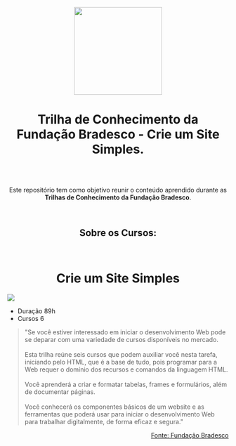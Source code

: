 <p align="Center"><img height=200px src="https://github.com/BR-Darkness/Fundacao_Bradesco_-_Trilha_de_Conhecimento_-_Crie_um_Site_Simples/blob/main/Imagens/escola_virtual_horizontal_full.svg"></p>

<h1 align="Center">Trilha de Conhecimento da Fundação Bradesco - Crie um Site Simples.</h1>

<br><br>

<p align="Center">Este repositório tem como objetivo reunir o conteúdo aprendido durante as <strong>Trilhas de Conhecimento da Fundação Bradesco</strong>.</p>

<br>

<h2 align="Center">Sobre os Cursos:</h2>

<br>

<h1 align="Center">Crie um Site Simples</h1>

<img src= "https://github.com/BR-Darkness/Fundacao_Bradesco_-_Trilha_de_Conhecimento_-_Crie_um_Site_Simples/blob/main/Imagens/Funda%C3%A7%C3%A3o%20Bradesco%20-%20Criando%20um%20Site%20Simples.png">

- Duração 89h 
- Cursos 6

> "Se você estiver interessado em iniciar o desenvolvimento Web pode se deparar com uma variedade de cursos disponíveis no mercado.
<br><br>
Esta trilha reúne seis cursos que podem auxiliar você nesta tarefa, iniciando pelo HTML, que é a base de tudo, pois programar para a Web requer o domínio dos recursos e comandos da linguagem HTML.
<br><br>
Você aprenderá a criar e formatar tabelas, frames e formulários, além de documentar páginas.
<br><br>
Você conhecerá os componentes básicos de um website e as ferramentas que poderá usar para iniciar o desenvolvimento Web para trabalhar digitalmente, de forma eficaz e segura."
<p align="right"><a href="https://www.ev.org.br/trilhas-de-conhecimento/crie-um-site-simples">Fonte: Fundação Bradesco</a></p>
